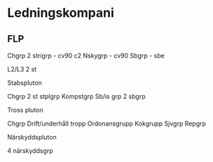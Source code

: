 # Ledningskompani

## FLP

Chgrp
2 strigrp - cv90 c2
Nskygrp - cv90
Sbgrp - sbe


L2/L3 2 st

Stabspluton

Chgrp
2 st stplgrp
Kompstgrp
Sb/is grp
2 sbgrp

Tross pluton

Chgrp
Drift/underhåll tropp
Ordonansgrupp
Kokgrupp
Sjvgrp
Repgrp

Närskyddspluton

4 närskyddsgrp

